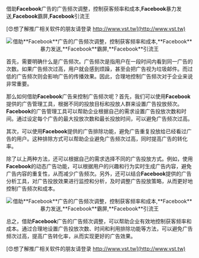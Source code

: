 借助**Facebook**广告的广告频次调整，控制获客频率和成本,**Facebook**暴力发送,**Facebook**霸屏,**Facebook**引流王

[😍想了解推广相关软件的朋友请登录 http://www.vst.tw](http://www.vst.tw)

 <center><img src="https://vst.tw/MP4/tuiguang/png/8.png" alt="借助**Facebook**广告的广告频次调整，控制获客频率和成本,**Facebook**暴力发送,**Facebook**霸屏,**Facebook**引流王"></center>

首先，需要明确什么是广告频次。广告频次是指用户在一段时间内看到同一广告的次数。如果广告频次过高，用户就会感到烦躁，甚至会把广告视为垃圾邮件。而过低的广告频次则会影响广告的传播效果。因此，合理地控制广告频次对于企业来说非常重要。

那么如何借助**Facebook**广告来控制广告频次呢？首先，我们可以使用**Facebook**提供的广告管理工具，根据不同的投放目标和投放人群来设置广告投放频次。**Facebook**的广告管理工具可以帮助企业根据自己的需求设置广告投放次数和时间。通过设定每个广告的最大投放次数和最长投放时间，可以避免广告频次过高。

其次，可以使用**Facebook**提供的广告排除功能，避免广告重复投放给已经看过广告的用户。这种排除方式可以帮助企业避免广告频次过高，同时提高广告的转化率。

除了以上两种方法，还可以根据自己的需求选择不同的广告投放方式。例如，使用**Facebook**的动态广告功能，可以根据用户的兴趣和行为实时生成广告内容，避免广告内容的重复性，从而减少广告频次。另外，还可以结合**Facebook**提供的广告分析工具，对广告投放效果进行监控和分析，及时调整广告投放策略，从而更好地控制广告频次和成本。

 <center><img src="https://vst.tw/MP4/tuiguang/png/1.png" alt="借助**Facebook**广告的广告频次调整，控制获客频率和成本,**Facebook**暴力发送,**Facebook**霸屏,**Facebook**引流王"></center>

总之，借助**Facebook**广告的广告频次调整，可以帮助企业有效地控制获客频率和成本。通过合理地设置广告投放次数、时间和利用排除功能等方法，可以避免广告频次过高，提高广告转化率，从而实现更好的广告效果。

[😍想了解推广相关软件的朋友请登录 http://www.vst.tw](http://www.vst.tw)



